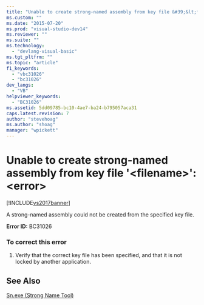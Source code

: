 ```yaml
---
title: "Unable to create strong-named assembly from key file &#39;&lt;filename&gt;&#39;: &lt;error&gt; | Microsoft Docs"
ms.custom: ""
ms.date: "2015-07-20"
ms.prod: "visual-studio-dev14"
ms.reviewer: ""
ms.suite: ""
ms.technology: 
  - "devlang-visual-basic"
ms.tgt_pltfrm: ""
ms.topic: "article"
f1_keywords: 
  - "vbc31026"
  - "bc31026"
dev_langs: 
  - "VB"
helpviewer_keywords: 
  - "BC31026"
ms.assetid: 5dd09785-bc10-4ae7-ba24-b795057aca31
caps.latest.revision: 7
author: "stevehoag"
ms.author: "shoag"
manager: "wpickett"
---
```

# Unable to create strong-named assembly from key file &#39;&lt;filename&gt;&#39;: &lt;error&gt;
[!INCLUDE[vs2017banner](../../../includes/vs2017banner.md)]

A strong-named assembly could not be created from the specified key file.  
  
 **Error ID:** BC31026  
  
### To correct this error  
  
1.  Verify that the correct key file has been specified, and that it is not locked by another application.  
  
## See Also  
 [Sn.exe (Strong Name Tool)](../Topic/Sn.exe%20\(Strong%20Name%20Tool\).md)